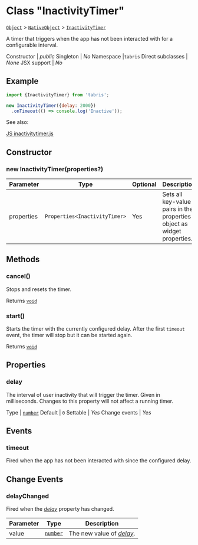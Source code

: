 ---
---
# Class "InactivityTimer"

<span style="white-space:nowrap;">[`Object`](https://developer.mozilla.org/en-US/docs/Web/JavaScript/Reference/Global_Objects/Object)</span> > <span style="white-space:nowrap;">[`NativeObject`](NativeObject.md)</span> > <span style="white-space:nowrap;">[`InactivityTimer`](InactivityTimer.md)</span>

A timer that triggers when the app has not been interacted with for a configurable interval.


Constructor | *public*
Singleton | *No*
Namespace |`tabris`
Direct subclasses | *None*
JSX support | *No*


## Example
```js
import {InactivityTimer} from 'tabris';

new InactivityTimer({delay: 2000})
  .onTimeout(() => console.log('Inactive'));
```

See also:
  
[<span class='language js'>JS</span> inactivitytimer.js](https://playground.tabris.com/?gitref=v3.0.0&snippet=inactivitytimer.js)

## Constructor

### new InactivityTimer(properties?)

Parameter|Type|Optional|Description
-|-|-|-
properties | <span style="white-space:nowrap;">`Properties<InactivityTimer>`</span> | Yes | Sets all key-value pairs in the properties object as widget properties.

## Methods

### cancel()



Stops and resets the timer.

Returns <span style="white-space:nowrap;">[`void`](https://www.typescriptlang.org/docs/handbook/basic-types.html#void)</span>

### start()



Starts the timer with the currently configured delay. After the first `timeout` event, the timer will stop but it can be started again.

Returns <span style="white-space:nowrap;">[`void`](https://www.typescriptlang.org/docs/handbook/basic-types.html#void)</span>


## Properties

### delay


The interval of user inactivity that will trigger the timer. Given in milliseconds. Changes to this property will not affect a running timer.

Type | <span style="white-space:nowrap;">[`number`](https://developer.mozilla.org/en-US/docs/Web/JavaScript/Data_structures#Number_type)</span>
Default | `0`
Settable | *Yes*
Change events | *Yes*





## Events

### timeout

Fired when the app has not been interacted with since the configured delay.

## Change Events

### delayChanged

Fired when the [*delay*](#delay) property has changed.

Parameter|Type|Description
-|-|-
value | <span style="white-space:nowrap;">[`number`](https://developer.mozilla.org/en-US/docs/Web/JavaScript/Data_structures#Number_type)</span> | The new value of [*delay*](#delay).

